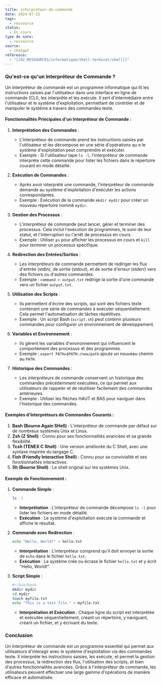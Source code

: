 ```yaml
---
title: interpreteur-de-commande
date: 2024-07-23
tags:
  - ressource
status:
  - En cours
type de note:
  - ressource
source:
  - chatgpt
référence:
  - "[[02_RESSOURCES/informatique/shell-terminal/shell]]"
---
```

### Qu'est-ce qu'un Interpréteur de Commande ?

Un interpréteur de commande est un programme informatique qui lit les instructions saisies par l'utilisateur dans une interface en ligne de commande (CLI), les interprète et les exécute. Il sert d'intermédiaire entre l'utilisateur et le système d'exploitation, permettant de contrôler et de manipuler le système à travers des commandes texte.

#### Fonctionnalités Principales d'un Interpréteur de Commande :

1. **Interprétation des Commandes** :
   - L'interpréteur de commande prend les instructions saisies par l'utilisateur et les décompose en une série d'opérations qu
e le système d'exploitation peut comprendre et exécuter. 
   - Exemple : Si l'utilisateur tape `ls -l`, l'interpréteur de commande interprète cette commande pour lister les fichiers dans le répertoire courant en mode détaillé.

2. **Exécution de Commandes** :
   - Après avoir interprété une commande, l'interpréteur de commande demande au système d'exploitation d'exécuter les actions correspondantes.
   - Exemple : Exécution de la commande `mkdir mydir` pour créer un nouveau répertoire nommé `mydir`.

3. **Gestion des Processus** :
   - L'interpréteur de commande peut lancer, gérer et terminer des processus. Cela inclut l'exécution de programmes, le suivi de leur statut, et l'interruption ou l'arrêt de processus en cours.
   - Exemple : Utiliser `ps` pour afficher les processus en cours et `kill` pour terminer un processus spécifique.

4. **Redirection des Entrées/Sorties** :
   - Les interpréteurs de commande permettent de rediriger les flux d'entrée (stdin), de sortie (stdout), et de sortie d'erreur (stderr) vers des fichiers ou d'autres commandes.
   - Exemple : `command > output.txt` redirige la sortie d'une commande vers un fichier `output.txt`.

5. **Utilisation des Scripts** :
   - Ils permettent d'écrire des scripts, qui sont des fichiers texte contenant une série de commandes à exécuter séquentiellement. Cela permet l'automatisation de tâches répétitives.
   - Exemple : Un script Bash (`script.sh`) peut contenir plusieurs commandes pour configurer un environnement de développement.

6. **Variables et Environnement** :
   - Ils gèrent les variables d'environnement qui influencent le comportement des processus et des programmes.
   - Exemple : `export PATH=$PATH:/new/path` ajoute un nouveau chemin au `PATH`.

7. **Historique des Commandes** :
   - Les interpréteurs de commande conservent un historique des commandes précédemment exécutées, ce qui permet aux utilisateurs de rappeler et de réutiliser facilement des commandes antérieures.
   - Exemple : Utiliser les flèches HAUT et BAS pour naviguer dans l'historique des commandes.

#### Exemples d'Interpréteurs de Commandes Courants :

1. **Bash (Bourne Again SHell)** : L'interpréteur de commande par défaut sur de nombreux systèmes Unix et Linux.
2. **Zsh (Z Shell)** : Connu pour ses fonctionnalités avancées et sa grande flexibilité.
3. **Tcsh (TENEX C Shell)** : Une version améliorée du C Shell, avec une syntaxe inspirée du langage C.
4. **Fish (Friendly Interactive Shell)** : Connu pour sa convivialité et ses fonctionnalités interactives.
5. **Sh (Bourne Shell)** : Le shell original sur les systèmes Unix.

#### Exemple de Fonctionnement :

1. **Commande Simple** :
   ```bash
   ls -l
   ```
   - **Interprétation** : L'interpréteur de commande décompose `ls -l` pour lister les fichiers en mode détaillé.
   - **Exécution** : Le système d'exploitation exécute la commande et affiche le résultat.

2. **Commande avec Redirection** :
   ```bash
   echo "Hello, World!" > hello.txt
   ```
   - **Interprétation** : L'interpréteur comprend qu'il doit envoyer la sortie de `echo` dans le fichier `hello.txt`.
   - **Exécution** : Le système crée ou écrase le fichier `hello.txt` et y écrit "Hello, World!".

3. **Script Simple** :
   ```bash
   #!/bin/bash
   mkdir mydir
   cd mydir
   touch myfile.txt
   echo "This is a test file." > myfile.txt
   ```
   - **Interprétation et Exécution** : Chaque ligne du script est interprétée et exécutée séquentiellement, créant un répertoire, y naviguant, créant un fichier, et y écrivant du texte.

### Conclusion

Un interpréteur de commande est un programme essentiel qui permet aux utilisateurs d'interagir avec le système d'exploitation via des commandes texte. Il interprète les instructions saisies, les exécute, et permet la gestion des processus, la redirection des flux, l'utilisation des scripts, et bien d'autres fonctionnalités avancées. Grâce à l'interpréteur de commande, les utilisateurs peuvent effectuer une large gamme d'opérations de manière efficace et automatisée.